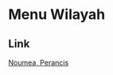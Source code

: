 # Menu Wilayah

## Link

[Noumea, Perancis](https://github.com/gigit-pemilu/pemilu-2024-99-luar-negeri/tree/main/pileg-dpr/hitung-suara/sub/99-luar-negeri/sub/82-noumea-perancis/sub/01-noumea-perancis)

